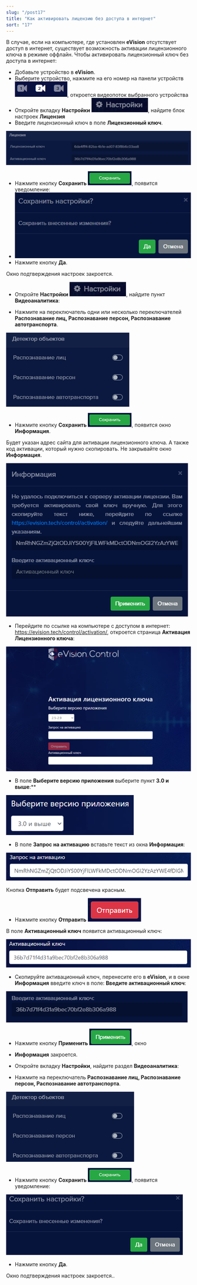 ```yaml
---
slug: "/post17"
title: "Как активировать лицензию без доступа в интернет"
sort: "17"
---
```


В случае, если на компьютере, где установлен **eVision** отсутствует доступ в интернет, существует возможность активации лицензионного ключа в режиме оффлайн. Чтобы активировать лицензионный ключ без доступа в интернет:

- Добавьте устройство в **eVision**.
- Выберите устройство, нажмите на его номер на панели устройств ![](images/Aspose.Words.374291bc-21e0-4dc1-8208-7b6db552d3f3.121.png), откроется видеопоток выбранного устройства
- Откройте вкладку **Настройки** ![](images/Aspose.Words.374291bc-21e0-4dc1-8208-7b6db552d3f3.114.png), найдите блок настроек **Лицензия**
- Введите лицензионный ключ в поле **Лицензионный ключ**.

![](images/Aspose.Words.374291bc-21e0-4dc1-8208-7b6db552d3f3.120.png)

- Нажмите кнопку **Сохранить** ![](images/Aspose.Words.374291bc-21e0-4dc1-8208-7b6db552d3f3.111.png), появится уведомление:
- ![](images/Aspose.Words.374291bc-21e0-4dc1-8208-7b6db552d3f3.112.png)
- Нажмите кнопку **Да**.

Окно подтверждения настроек закроется.

- Откройте **Настройки** ![](images/Aspose.Words.374291bc-21e0-4dc1-8208-7b6db552d3f3.114.png), найдите пункт **Видеоаналитика**:

- Нажмите на переключатель одни или несколько переключателей **Распознавание лиц, Распознавание персон, Распознавание автотранспорта**.

![](images/Aspose.Words.374291bc-21e0-4dc1-8208-7b6db552d3f3.122.png)

- Нажмите кнопку **Сохранить** ![](images/Aspose.Words.374291bc-21e0-4dc1-8208-7b6db552d3f3.111.png), появится окно **Информация**.

Будет указан адрес сайта для активации лицензионного ключа. А также код активации, который нужно скопировать. Не закрывайте окно **Информация**.

![](images/Aspose.Words.374291bc-21e0-4dc1-8208-7b6db552d3f3.124.png)

- Перейдите по ссылке на компьютере с доступом в интернет: <https://evision.tech/control/activation/>, откроется страница **Активация Лицензионного ключа**:

![](images/Aspose.Words.374291bc-21e0-4dc1-8208-7b6db552d3f3.125.png)

- В поле **Выберите версию приложения** выберите пункт **3.0 и выше**:** 

![](images/Aspose.Words.374291bc-21e0-4dc1-8208-7b6db552d3f3.126.png)

- В поле **Запрос на активацию** вставьте текст из окна **Информация**:

![](images/Aspose.Words.374291bc-21e0-4dc1-8208-7b6db552d3f3.127.png)

Кнопка **Отправить** будет подсвечена красным.

- Нажмите кнопку **Отправить** ![](images/Aspose.Words.374291bc-21e0-4dc1-8208-7b6db552d3f3.128.png)

В поле **Активационный ключ** появится активационный ключ:

![](images/Aspose.Words.374291bc-21e0-4dc1-8208-7b6db552d3f3.129.png)

- Скопируйте активационный ключ, перенесите его в **eVision**, и в окне **Информация** введите ключ в поле: **Введите активационный ключ**:

![](images/Aspose.Words.374291bc-21e0-4dc1-8208-7b6db552d3f3.130.png)

- Нажмите кнопку **Применить** ![](images/Aspose.Words.374291bc-21e0-4dc1-8208-7b6db552d3f3.013.png), окно 
- **Информация** закроется.
- Откройте вкладку **Настройки**, найдите раздел **Видеоаналитика**:

- Нажмите на переключатель **Распознавание лиц, Распознавание персон, Распознавание автотранспорта**.

![](images/Aspose.Words.374291bc-21e0-4dc1-8208-7b6db552d3f3.132.png)

- Нажмите кнопку **Сохранить** ![](images/Aspose.Words.374291bc-21e0-4dc1-8208-7b6db552d3f3.111.png), появится уведомление:

![](images/Aspose.Words.374291bc-21e0-4dc1-8208-7b6db552d3f3.133.png)

- Нажмите кнопку **Да**.

Окно подтверждения настроек закроется..
